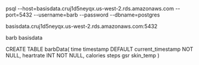 psql --host=basisdata.cruj1d5neyqx.us-west-2.rds.amazonaws.com --port=5432 --username=barb --password --dbname=postgres

basisdata.cruj1d5neyqx.us-west-2.rds.amazonaws.com:5432

barb
basisdata

CREATE TABLE barbData(
    time    timestamp DEFAULT current_timestamp NOT NULL,
    heartrate   INT NOT NULL,
    calories
    steps
    gsr
    skin_temp
)
